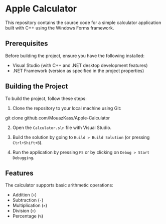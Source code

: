 # Apple Calculator

This repository contains the source code for a simple calculator application built with C++ using the Windows Forms framework.

## Prerequisites

Before building the project, ensure you have the following installed:
- Visual Studio (with C++ and .NET desktop development features)
- .NET Framework (version as specified in the project properties)

## Building the Project

To build the project, follow these steps:
1. Clone the repository to your local machine using Git:

git clone github.com/MouazKass/Apple-Calculator

2. Open the `Calculator.sln` file with Visual Studio.

3. Build the solution by going to `Build > Build Solution` (or pressing `Ctrl+Shift+B`).

4. Run the application by pressing `F5` or by clicking on `Debug > Start Debugging`.

## Features

The calculator supports basic arithmetic operations:
- Addition (`+`)
- Subtraction (`-`)
- Multiplication (`×`)
- Division (`÷`)
- Percentage (`%`)
